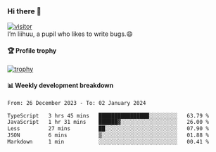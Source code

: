 ### Hi there 👋
[![visitor](https://visitor-badge.glitch.me/badge?page_id=liihuu&right_color=blue)](https://github.com/liihuu)<br>
I’m liihuu, a pupil who likes to write bugs.😄


#### 🏆 Profile trophy
[![trophy](https://github-profile-trophy.vercel.app?username=liihuu&margin-w=16&margin-h=16&rank=-C,-B)](https://github.com/liihuu)


#### 📊 Weekly development breakdown
<!--START_SECTION:waka-->

```txt
From: 26 December 2023 - To: 02 January 2024

TypeScript   3 hrs 45 mins   ████████████████░░░░░░░░░   63.79 %
JavaScript   1 hr 31 mins    ██████▓░░░░░░░░░░░░░░░░░░   26.00 %
Less         27 mins         ██░░░░░░░░░░░░░░░░░░░░░░░   07.90 %
JSON         6 mins          ▒░░░░░░░░░░░░░░░░░░░░░░░░   01.88 %
Markdown     1 min           ░░░░░░░░░░░░░░░░░░░░░░░░░   00.41 %
```

<!--END_SECTION:waka-->

<!--
**liihuu/liihuu** is a ✨ _special_ ✨ repository because its `README.md` (this file) appears on your GitHub profile.

Here are some ideas to get you started:

- 🔭 I’m currently working on ...
- 🌱 I’m currently learning ...
- 👯 I’m looking to collaborate on ...
- 🤔 I’m looking for help with ...
- 💬 Ask me about ...
- 📫 How to reach me: ...
- 😄 Pronouns: ...
- ⚡ Fun fact: ...
-->
